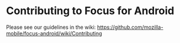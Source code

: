 # Contributing to Focus for Android

Please see our guidelines in the wiki:
https://github.com/mozilla-mobile/focus-android/wiki/Contributing
